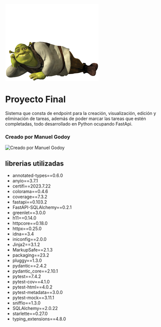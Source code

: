 ![Buenas, Buenas](./img/pngegg.png)
# Proyecto Final
Sistema que consta de endpoint para la creación, visualización, edición y eliminación de tareas, además de poder marcar las tareas que estén completadas, todo desarrollado en Python ocupando FastApi.

### Creado por Manuel Godoy
 ![Creado por Manuel Godoy](./img/shrek_bailando.gif)
 
## librerias utilizadas
- annotated-types==0.6.0
- anyio==3.7.1
- certifi==2023.7.22
- colorama==0.4.6
- coverage==7.3.2
- fastapi==0.103.2
- FastAPI-SQLAlchemy==0.2.1
- greenlet==3.0.0
- h11==0.14.0
- httpcore==0.18.0
- httpx==0.25.0
- idna==3.4
- iniconfig==2.0.0
- Jinja2==3.1.2
- MarkupSafe==2.1.3
- packaging==23.2
- pluggy==1.3.0
- pydantic==2.4.2
- pydantic_core==2.10.1
- pytest==7.4.2
- pytest-cov==4.1.0
- pytest-html==4.0.2
- pytest-metadata==3.0.0
- pytest-mock==3.11.1
- sniffio==1.3.0
- SQLAlchemy==2.0.22
- starlette==0.27.0
- typing_extensions==4.8.0
